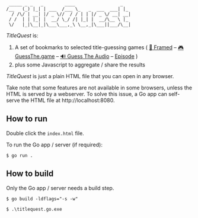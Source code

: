 ```
 _____ _ _   _        ____                 _   
/__   (_) |_| | ___  /___ \_   _  ___  ___| |_ 
  / /\/ | __| |/ _ \//  / / | | |/ _ \/ __| __|
 / /  | | |_| |  __/ \_/ /| |_| |  __/\__ \ |_ 
 \/   |_|\__|_|\___\___,_\ \__,_|\___||___/\__|

```

_TitleQuest_ is:

1. A set of bookmarks to selected title-guessing games (
[🎥 Framed](https://framed.wtf/)
– [🎮 GuessThe.game](https://guessthe.game/)
– [🔊 Guess The Audio](https://guesstheaudio.com/)
– [Episode](https://episode.wtf/)
)
2. plus some Javascript to aggregate / share the results

_TitleQuest_ is just a plain HTML file that you can open in any browser.

Take note that some features are not available in some browsers, unless the HTML is served by a webserver. To solve this issue, a Go app can self-serve the HTML file at http://localhost:8080.

## How to run 

Double click the `index.html` file.

To run the Go app / server (if required):

```
$ go run .
```

## How to build

Only the Go app / server needs a build step.

```
$ go build -ldflags="-s -w"

$ .\titlequest.go.exe
```
